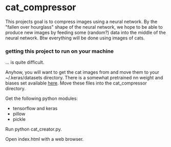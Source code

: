# cat_compressor
This projects goal is to compress images using a neural network. By the "fallen over 
hourglass" shape of the neural network, we hope to be able to produce new images by
feeding some (random?) data into the middle of the neural network. Btw everything will
be done using images of cats.

### getting this project to run on your machine
... is quite difficult.

Anyhow, you will want to get the cat images from <link missing> and move them to your
~/.keras/datasets directory. There is a somewhat pretrained nn weight and biases set available 
[here](https://drive.google.com/drive/folders/1K58Dt07-jXyqFFZDlCrxCmVxdoDTbXZe?usp=sharing). Move these files into the cat_compressor directory.

Get the following python modules:

* tensorflow and keras
* pillow
* pickle

Run python cat_creator.py.

Open index.html with a web browser.